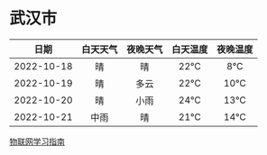 # 武汉市
|日期|白天天气|夜晚天气|白天温度|夜晚温度|
|:--:|:--:|:--:|:--:|:--:|
|2022-10-18|晴|晴|22℃|8℃|
|2022-10-19|晴|多云|22℃|10℃|
|2022-10-20|晴|小雨|24℃|13℃|
|2022-10-21|中雨|晴|21℃|14℃|
 
[物联网学习指南](http://doc.lziqi.top/IoT)
